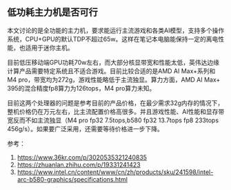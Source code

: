 ## 低功耗主力机是否可行

本文讨论的是全功能的主力机，要求能运行主流游戏和各类AI模型，支持多个操作系统，CPU+GPU的默认TDP不超过65w。这样在笔记本电脑能保持一定的离电性能，也适用于迷你主机。

目前低压移动端GPU功耗70w左右，而大部分核显带宽和性能太低，英伟达边缘计算产品需要特定系统且不适合游戏。目前比较合适的是AMD AI Max+系列和M4 pro，带宽均为272g，游戏性能略低于主流独显。算力方面，AMD AI Max+ 395的混合精度fp8算力为126tops，M4 pro算力未知。

目前这两个处理器的问题是参考目前的产品价格，在最少需求32g内存的情况下，整机价格仍在万元左右，比主流配置价格高很多。并且游戏性能、AI性能和显存带宽反而不如主流独显（M4 pro fp32 7.5tops,b580 fp32 13.7tops fp8 233tops 456g/s）。如果要广泛采用，还需要等待价格进一步下降。

参考：
1. https://www.36kr.com/p/3020535321240835
2. https://zhuanlan.zhihu.com/p/19331241423
3. https://www.intel.cn/content/www/cn/zh/products/sku/241598/intel-arc-b580-graphics/specifications.html
